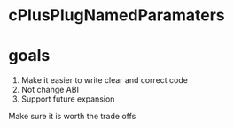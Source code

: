 # cPlusPlugNamedParamaters

# goals

1. Make it easier to write clear and correct code
1. Not change ABI
1. Support future expansion

Make sure it is worth the trade offs

